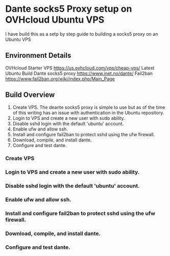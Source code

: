 # Dante socks5 Proxy setup on OVHcloud Ubuntu VPS
I have build this as a setp by step guide to building a socks5 proxy on an Ubuntu VPS

## Environment Details

OVHcloud Starter VPS https://us.ovhcloud.com/vps/cheap-vps/ 
Latest Ubuntu Build 
Dante socks5 proxy https://www.inet.no/dante/ 
Fail2ban https://www.fail2ban.org/wiki/index.php/Main_Page 

## Build Overview

1) Create VPS. The deante socks5 proxy is simple to use but as of the time of this writing has an issue with authentication in the Ubuntu repository.
2) Login to VPS and create a new user with sudo ability. 
3) Disable sshd login with the default 'ubuntu' account.
4) Enable ufw and allow ssh.
5) Install and configure fail2ban to protect sshd using the ufw firewall.
6) Download, compile, and install dante. 
7) Configure and test dante.

### Create VPS

### Login to VPS and create a new user with sudo ability. 

### Disable sshd login with the default 'ubuntu' account.

### Enable ufw and allow ssh.

### Install and configure fail2ban to protect sshd using the ufw firewall.

### Download, compile, and install dante. 

### Configure and test dante.

